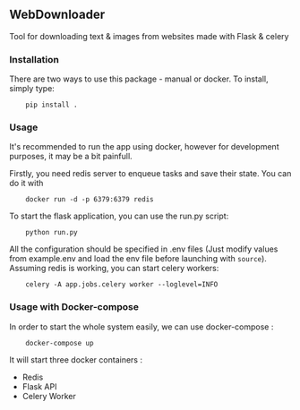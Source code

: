 ## WebDownloader

Tool for downloading text & images from websites made with Flask & celery

### Installation

There are two ways to use this package - manual or docker. To install, simply type:

```
    pip install .
```

### Usage

It's recommended to run the app using docker, however for development purposes, it may be a bit painfull.

Firstly, you need redis server to enqueue tasks and save their state. You can do it with
```
    docker run -d -p 6379:6379 redis
```

To start the flask application, you can use the run.py script:

```
    python run.py
```

All the configuration should be specified in .env files (Just modify values from example.env and load the env file before launching with ```source```).
Assuming redis is working, you can start celery workers:

```
    celery -A app.jobs.celery worker --loglevel=INFO
```

### Usage with Docker-compose

In order to start the whole system easily, we can use docker-compose :
```
    docker-compose up
```

It will start three docker containers :

- Redis
- Flask API
- Celery Worker
